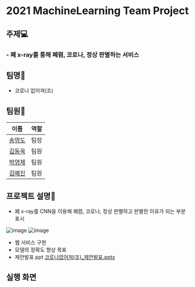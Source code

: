 # 2021 MachineLearning Team Project

## 주제💻
### - 폐 x-ray를 통해 폐렴, 코로나, 정상 판별하는 서비스

## 팀명🥼
- 코로나 없어져(조)

## 팀원🤴
|이름|역할|
|-----|----|
|[송영도](https://github.com/0csong)|팀장|
|[김동욱](https://github.com/DongwookKim0823)|팀원|
|[박영제](https://github.com/parky-j)|팀원|
|[김예진](https://github.com/YaejinK)|팀원|

## 프로젝트 설명💬
- 폐 x-ray를 CNN을 이용해 폐렴, 코로나, 정상 판별하고 판별한 이유가 되는 부분 표시

![image](https://user-images.githubusercontent.com/71435571/141249793-f2ae101d-3e9d-4943-bbfd-3a49ac511a7c.png)
![image](https://user-images.githubusercontent.com/71435571/141249858-28f3482a-a7cc-4497-8294-b9d3b6c0d9d5.png)
- 웹 서비스 구현
- 모델의 정확도 향상 목표
- 제안발표 ppt
[코로나없어져(조)_제안발표.pptx](https://github.com/0csong/MachineLearningTP/files/7518228/_.pptx)

## 실행 화면
